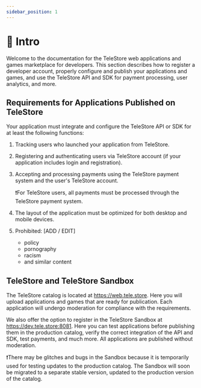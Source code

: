 ```yaml
---
sidebar_position: 1
---
```


# 👋 Intro

Welcome to the documentation for the TeleStore web applications and games marketplace for developers. This section describes how to register a developer account, properly configure and publish your applications and games, and use the TeleStore API and SDK for payment processing, user analytics, and more.

## Requirements for Applications Published on TeleStore

Your application must integrate and configure the TeleStore API or SDK for at least the following functions:
1. Tracking users who launched your application from TeleStore.
2. Registering and authenticating users via TeleStore account (if your application includes login and registration).

3. Accepting and processing payments using the TeleStore payment system and the user's TeleStore account.
   <div className="important">❗️For TeleStore users, all payments must be processed through the TeleStore payment system.</div>
4. The layout of the application must be optimized for both desktop and mobile devices.
5. Prohibited: [ADD / EDIT]
   - policy
   - pornography
   - racism
   - and similar content

## TeleStore and TeleStore Sandbox

The TeleStore catalog is located at https://web.tele.store. Here you will upload applications and games that are ready for publication. Each application will undergo moderation for compliance with the requirements.

We also offer the option to register in the TeleStore Sandbox at https://dev.tele.store:8081. Here you can test applications before publishing them in the production catalog, verify the correct integration of the API and SDK, test payments, and much more. All applications are published without moderation.

   <div className="important">❗️There may be glitches and bugs in the Sandbox because it is temporarily used for testing updates to the production catalog. The Sandbox will soon be migrated to a separate stable version, updated to the production version of the catalog.</div>